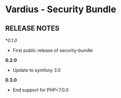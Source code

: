Vardius - Security Bundle
======================================

RELEASE NOTES
----------------
**0.1.0*

- First public release of security-bundle

**0.2.0**

- Update to symfony 3.0

**0.3.0**

- End support for PHP<7.0.0
